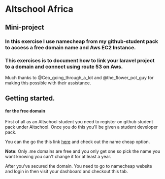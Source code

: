 # Altschool Africa

## Mini-project

### In this exercise I use namecheap from my github-student pack to access a free domain name and Aws EC2 Instance. 

### This exercises is to document how to link your laravel project to a domain and connect using route 53 on Aws.

Much thanks to @Ceo_going_through_a_lot and @the_flower_pot_guy for making this possible with their assistance. 

## Getting started. 

#### for the free domain

First of all as an Altschool student you need to register
on github student pack under Altschool. Once you do this you'll be given a student developer pack. 

You can the go the this link <a href="https://education.github.com/experiences/virtual_event_kit">here</a> and check out the name cheap option.

**Note:** Only .me domains are free and you only get one so pick the name you want knowing you can't change it for at least a year. 

After you've secured the domain. You need to go to namecheap website and login in then visit your dashboard and checkout this tab. 
